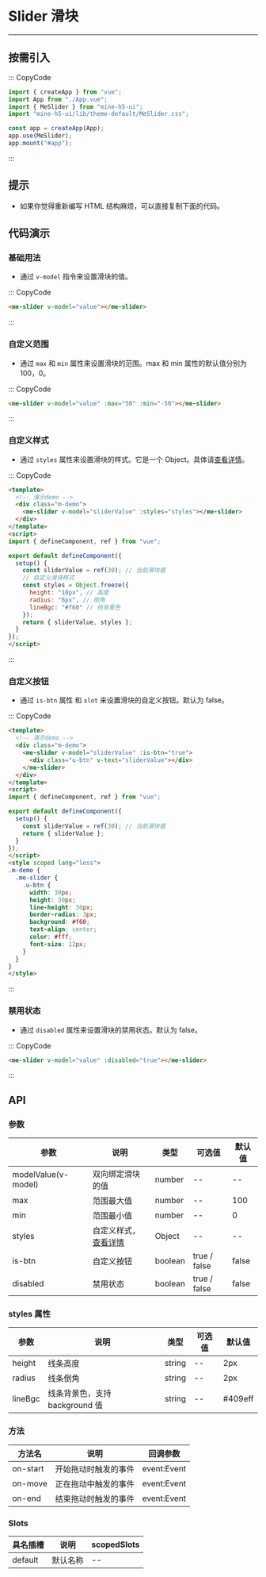 # Slider 滑块

---

## 按需引入

::: CopyCode

```JavaScript
import { createApp } from "vue";
import App from "./App.vue";
import { MeSlider } from "mine-h5-ui";
import "mine-h5-ui/lib/theme-default/MeSlider.css";

const app = createApp(App);
app.use(MeSlider);
app.mount("#app");
```

:::

## 提示

- 如果你觉得重新编写 HTML 结构麻烦，可以直接复制下面的代码。

## 代码演示

### 基础用法

- 通过 `v-model` 指令来设置滑块的值。

::: CopyCode

```HTML
<me-slider v-model="value"></me-slider>
```

:::

### 自定义范围

- 通过 `max` 和 `min` 属性来设置滑块的范围。max 和 min 属性的默认值分别为 100，0。

::: CopyCode

```HTML
<me-slider v-model="value" :max="50" :min="-50"></me-slider>
```

:::

### 自定义样式

- 通过 `styles` 属性来设置滑块的样式。它是一个 Object。具体请[查看详情](#styles)。

::: CopyCode

```HTML
<template>
  <!-- 演示demo -->
  <div class="m-demo">
    <me-slider v-model="sliderValue" :styles="styles"></me-slider>
  </div>
</template>
<script>
import { defineComponent, ref } from "vue";

export default defineComponent({
  setup() {
    const sliderValue = ref(30); // 当前滑块值
    // 自定义滑块样式
    const styles = Object.freeze({
      height: "10px", // 高度
      radius: "6px", // 倒角
      lineBgc: "#f60" // 线背景色
    });
    return { sliderValue, styles };
  }
});
</script>
```

:::

### 自定义按钮

- 通过 `is-btn` 属性 和 `slot` 来设置滑块的自定义按钮。默认为 false。

::: CopyCode

```HTML
<template>
  <!-- 演示demo -->
  <div class="m-demo">
    <me-slider v-model="sliderValue" :is-btn="true">
      <div class="u-btn" v-text="sliderValue"></div>
    </me-slider>
  </div>
</template>
<script>
import { defineComponent, ref } from "vue";

export default defineComponent({
  setup() {
    const sliderValue = ref(30); // 当前滑块值
    return { sliderValue };
  }
});
</script>
<style scoped lang="less">
.m-demo {
  .me-slider {
    .u-btn {
      width: 30px;
      height: 30px;
      line-height: 30px;
      border-radius: 3px;
      background: #f60;
      text-align: center;
      color: #fff;
      font-size: 12px;
    }
  }
}
</style>
```

:::

### 禁用状态

- 通过 `disabled` 属性来设置滑块的禁用状态。默认为 false。

::: CopyCode

```HTML
<me-slider v-model="value" :disabled="true"></me-slider>
```

:::

## API

### 参数

| 参数                | 说明                            | 类型    | 可选值       | 默认值 |
| ------------------- | ------------------------------- | ------- | ------------ | ------ |
| modelValue(v-model) | 双向绑定滑块的值                | number  | --           | --     |
| max                 | 范围最大值                      | number  | --           | 100    |
| min                 | 范围最小值                      | number  | --           | 0      |
| styles              | 自定义样式，[查看详情](#styles) | Object  | --           | --     |
| is-btn              | 自定义按钮                      | boolean | true / false | false  |
| disabled            | 禁用状态                        | boolean | true / false | false  |

<h3 id="styles">styles 属性</h3>

| 参数    | 说明                           | 类型   | 可选值 | 默认值  |
| ------- | ------------------------------ | ------ | ------ | ------- |
| height  | 线条高度                       | string | --     | 2px     |
| radius  | 线条倒角                       | string | --     | 2px     |
| lineBgc | 线条背景色，支持 background 值 | string | --     | #409eff |

### 方法

| 方法名   | 说明                 | 回调参数    |
| -------- | -------------------- | ----------- |
| on-start | 开始拖动时触发的事件 | event:Event |
| on-move  | 正在拖动中触发的事件 | event:Event |
| on-end   | 结束拖动时触发的事件 | event:Event |

### Slots

| 具名插槽 | 说明     | scopedSlots |
| -------- | -------- | ----------- |
| default  | 默认名称 | --          |
